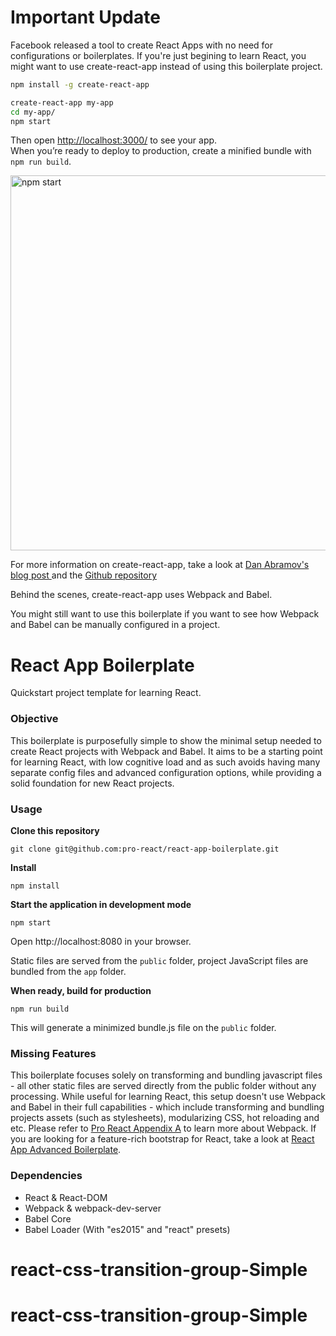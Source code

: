 Important Update
================

Facebook released a tool to create React Apps with no need for configurations or boilerplates. If you're just begining to learn React, you might want to use create-react-app instead of using this boilerplate project.

```sh
npm install -g create-react-app

create-react-app my-app
cd my-app/
npm start

```

Then open [http://localhost:3000/](http://localhost:3000/) to see your app.<br>
When you’re ready to deploy to production, create a minified bundle with `npm run build`.

<img src='https://camo.githubusercontent.com/506a5a0a33aebed2bf0d24d3999af7f582b31808/687474703a2f2f692e696d6775722e636f6d2f616d794e66434e2e706e67' width='600' alt='npm start'>

For more information on create-react-app, take a look at [Dan Abramov's blog post ](https://facebook.github.io/react/blog/2016/07/22/create-apps-with-no-configuration.html) and the [Github repository](https://github.com/facebookincubator/create-react-app)

Behind the scenes, create-react-app uses Webpack and Babel. 

You might still want to use this boilerplate if you want to see how Webpack and Babel can be manually configured in a project.

React App Boilerplate
=====================

Quickstart project template for learning React.

### Objective

This boilerplate is purposefully simple to show the minimal setup needed to create React projects with Webpack and Babel. It aims to be a starting point for learning React, with low cognitive load and as such avoids having many separate config files and advanced configuration options, while providing a solid foundation for new React projects.

### Usage
**Clone this repository**
```
git clone git@github.com:pro-react/react-app-boilerplate.git
```

**Install**
```
npm install
```

**Start the application in development mode**
```
npm start
```

Open http://localhost:8080 in your browser.

Static files are served from the `public` folder, project JavaScript files are bundled from the `app` folder.

**When ready, build for production**
```
npm run build
```

This will generate a minimized bundle.js file on the `public` folder.


### Missing Features

This boilerplate focuses solely on transforming and bundling javascript files - all other static files are served directly from the public folder without any processing. While useful for learning React, this setup doesn't use Webpack and Babel in their full capabilities - which include transforming and bundling projects assets (such as stylesheets), modularizing CSS, hot reloading and etc. Please refer to [Pro React Appendix A](http://www.pro-react.com/materials/) to learn more about Webpack. If you are looking for a feature-rich bootstrap for React, take a look at [React App Advanced Boilerplate](//github.com/pro-react/react-app-advanced-boilerplate).


### Dependencies

* React & React-DOM
* Webpack & webpack-dev-server
* Babel Core
* Babel Loader (With "es2015" and "react" presets)
# react-css-transition-group-Simple
# react-css-transition-group-Simple
